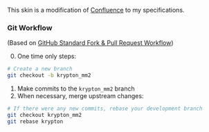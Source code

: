 This skin is a modification of [Confluence](https://github.com/xbmc/skin.confluence) to my specifications.  



### Git Workflow

(Based on [GitHub Standard Fork & Pull Request Workflow](https://gist.github.com/Chaser324/ce0505fbed06b947d962))


0. One time only steps:

  ```bash
  # Create a new branch
  git checkout -b krypton_mm2
  ```

1. Make commits to the `krypton_mm2` branch
2. When necessary, merge upstream changes:

  ```bash
  # If there were any new commits, rebase your development branch
  git checkout krypton_mm2
  git rebase krypton
  ```
